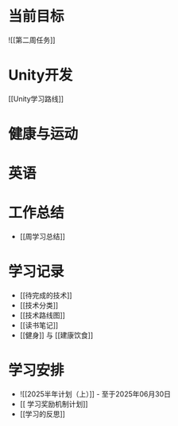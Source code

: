 
# 当前目标
![[第二周任务]]

# Unity开发
[[Unity学习路线]]

# 健康与运动

# 英语

# 工作总结
- [[周学习总结]]





# 学习记录
- [[待完成的技术]]
- [[技术分类]]
- [[技术路线图]]
- [[读书笔记]]
- [[健身]] 与 [[建康饮食]]
# 学习安排
- ![[2025半年计划（上）]] - 至于2025年06月30日
- [[ 学习奖励机制计划]]
- [[学习的反思]]